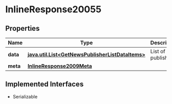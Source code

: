 

# InlineResponse20055


## Properties

Name | Type | Description | Notes
------------ | ------------- | ------------- | -------------
**data** | [**java.util.List&lt;GetNewsPublisherListDataItems&gt;**](GetNewsPublisherListDataItems.md) | List of publishers. |  [optional]
**meta** | [**InlineResponse2009Meta**](InlineResponse2009Meta.md) |  |  [optional]


## Implemented Interfaces

* Serializable



